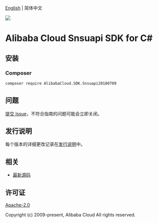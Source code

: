 [English](README.md) | 简体中文

![](https://aliyunsdk-pages.alicdn.com/icons/AlibabaCloud.svg)

# Alibaba Cloud Snsuapi SDK for C#

## 安装

### Composer

```bash
composer require AlibabaCloud.SDK.Snsuapi20180709
```

## 问题

[提交 Issue](https://github.com/aliyun/alibabacloud-csharp-sdk/issues/new)，不符合指南的问题可能会立即关闭。

## 发行说明

每个版本的详细更改记录在[发行说明](./ChangeLog.md)中。

## 相关

* [最新源码](https://github.com/aliyun/alibabacloud-csharp-sdk/)

## 许可证

[Apache-2.0](http://www.apache.org/licenses/LICENSE-2.0)

Copyright (c) 2009-present, Alibaba Cloud All rights reserved.
